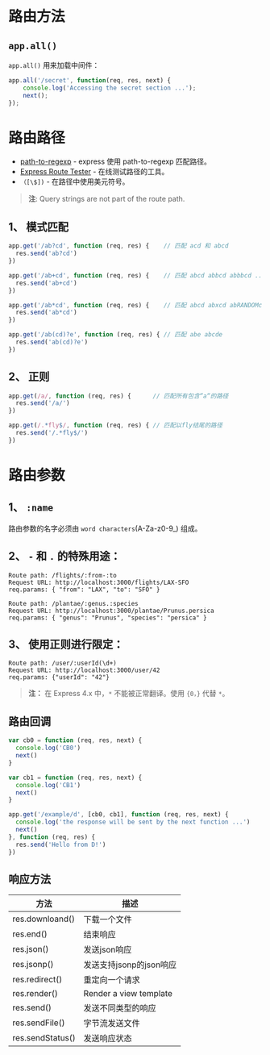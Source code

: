 # 路由方法
## `app.all()`
`app.all()` 用来加载中间件：  
```js
app.all('/secret', function(req, res, next) {
    console.log('Accessing the secret section ...');
    next();
});
```

# 路由路径
* [path-to-regexp](https://www.npmjs.com/package/path-to-regexp) - express 使用 path-to-regexp 匹配路径。
* [Express Route Tester](http://forbeslindesay.github.io/express-route-tester/) - 在线测试路径的工具。
* `（[\$])` - 在路径中使用美元符号。

>**注**: Query strings are not part of the route path.

## 1、 模式匹配
```js
app.get('/ab?cd', function (req, res) {    // 匹配 acd 和 abcd
  res.send('ab?cd')
})

app.get('/ab+cd', function (req, res) {    // 匹配 abcd abbcd abbbcd ...
  res.send('ab+cd')
})

app.get('/ab*cd', function (req, res) {    // 匹配 abcd abxcd abRANDOMcd ab123cd ...
  res.send('ab*cd')
})

app.get('/ab(cd)?e', function (req, res) { // 匹配 abe abcde
  res.send('ab(cd)?e')
})
```

## 2、 正则
```js
app.get(/a/, function (req, res) {      // 匹配所有包含“a“的路径
  res.send('/a/')
})

app.get(/.*fly$/, function (req, res) { // 匹配以fly结尾的路径
  res.send('/.*fly$/')
})
```

# 路由参数
## 1、 `:name`  
路由参数的名字必须由 `word characters`(A-Za-z0-9_) 组成。  

## 2、 `-` 和 `.` 的特殊用途：  
```
Route path: /flights/:from-:to
Request URL: http://localhost:3000/flights/LAX-SFO
req.params: { "from": "LAX", "to": "SFO" }

Route path: /plantae/:genus.:species
Request URL: http://localhost:3000/plantae/Prunus.persica
req.params: { "genus": "Prunus", "species": "persica" }
```

## 3、 使用正则进行限定：  
```
Route path: /user/:userId(\d+)
Request URL: http://localhost:3000/user/42
req.params: {"userId": "42"}
```

>**注：** 在 Express 4.x 中，`*` 不能被正常翻译。使用 `{0，}` 代替 `*`。


## 路由回调
```js
var cb0 = function (req, res, next) {
  console.log('CB0')
  next()
}

var cb1 = function (req, res, next) {
  console.log('CB1')
  next()
}

app.get('/example/d', [cb0, cb1], function (req, res, next) {
  console.log('the response will be sent by the next function ...')
  next()
}, function (req, res) {
  res.send('Hello from D!')
})
```

## 响应方法
| 方法 | 描述 |
| --- | --- |
| res.downloand() | 下载一个文件 |
| res.end() | 结束响应 |
| res.json() | 发送json响应 |
| res.jsonp() | 发送支持jsonp的json响应 |
| res.redirect() | 重定向一个请求 |
| res.render() | Render a view template |
| res.send() | 发送不同类型的响应 |
| res.sendFile() | 字节流发送文件 |
| res.sendStatus() | 发送响应状态 |

